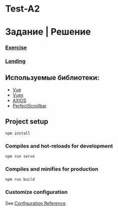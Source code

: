 # Test-A2

# Задание | Решение

### [Exercise](https://crashmet.github.io/Cryptocurrency.com/dist)
### [Landing](https://github.com/Crashmet/regiter-app/tree/master/dist)

## Используемые библиотеки:

- [Vue](https://vuejs.org/)
- [Vuex](https://vuex.vuejs.org/)
- [AXIOS](https://axios-http.com/ru/docs/intro)
- [PerfectScrollbar](https://www.npmjs.com/package/vue2-perfect-scrollbar)

## Project setup
```
npm install
```

### Compiles and hot-reloads for development
```
npm run serve
```

### Compiles and minifies for production
```
npm run build
```

### Customize configuration
See [Configuration Reference](https://cli.vuejs.org/config/).
